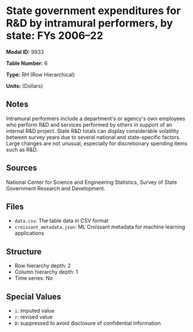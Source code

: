 # State government expenditures for R&D by intramural performers, by state: FYs 2006–22

**Modal ID:** 9933

**Table Number:** 6

**Type:** RH (Row Hierarchical)

**Units:** (Dollars)

## Notes

Intramural performers include a department's or agency's own employees who perform R&D and services performed by others in support of an internal R&D project. State R&D totals can display considerable volatility between survey years due to several national and state-specific factors. Large changes are not unusual, especially for discretionary spending items such as R&D.

## Sources

National Center for Science and Engineering Statistics, Survey of State Government Research and Development.

## Files

- `data.csv`: The table data in CSV format
- `croissant_metadata.json`: ML Croissant metadata for machine learning applications

## Structure

- Row hierarchy depth: 2
- Column hierarchy depth: 1
- Time series: No

## Special Values

- `i`: imputed value
- `r`: revised value
- `D`: suppressed to avoid disclosure of confidential information

